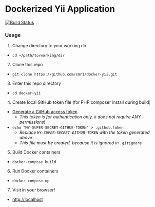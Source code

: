 # Dockerized Yii Application

[![Build Status](https://travis-ci.org/cmr1/docker-yii.svg?branch=master)](https://travis-ci.org/cmr1/docker-yii)

### Usage

1. Change directory to your working dir
  - `cd ~/path/to/working/dir`
2. Clone this repo
  - `git clone https://github.com/cmr1/docker-yii.git`
3. Enter this repo directory
  - `cd docker-yii`
4. Create local GitHub token file (for PHP composer install during build)
  - [Generate a GitHub access token](https://github.com/settings/tokens)
    - *This token is for authentication only, it does not require ANY permissions!*
  - `echo "MY-SUPER-SECRET-GITHUB-TOKEN" > .github.token`
    - *Replace `MY-SUPER-SECRET-GITHUB-TOKEN` with the token generated above*
    - *This file must be created, because it is ignored in `.gitignore`*
5. Build Docker containers
  - `docker-compose build`
6. Run Docker containers
  - `docker-compose up`
7. Visit in your browser!
  - [http://localhost](http://localhost)